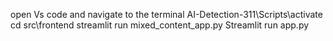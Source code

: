open Vs code and navigate to the terminal 
AI-Detection-311\Scripts\activate
cd src\frontend
streamlit run mixed_content_app.py 
Streamlit run app.py